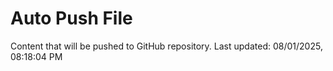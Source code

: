 # Auto Push File

Content that will be pushed to GitHub repository.
Last updated: 08/01/2025, 08:18:04 PM